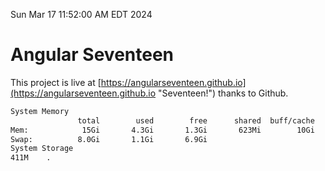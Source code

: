 Sun Mar 17 11:52:00 AM EDT 2024

# Angular Seventeen


This project is live at [https://angularseventeen.github.io](https://angularseventeen.github.io "Seventeen!") thanks to Github.

```bash
System Memory
               total        used        free      shared  buff/cache   available
Mem:            15Gi       4.3Gi       1.3Gi       623Mi        10Gi        10Gi
Swap:          8.0Gi       1.1Gi       6.9Gi
System Storage
411M	.
```
```bash
